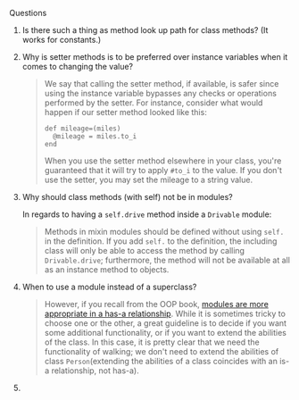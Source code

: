 Questions

1. Is there such a thing as method look up path for class methods? (It works for constants.)

2. Why is setter methods is to be preferred over instance variables when it comes to changing the value?

   > We say that calling the setter method, if available, is safer since  using the instance variable bypasses any checks or operations performed  by the setter. For instance, consider what would happen if our setter  method looked like this:
   >
   > ```
   > def mileage=(miles)
   >   @mileage = miles.to_i
   > end
   > ```
   >
   > When you use the setter method elsewhere in your class, you're guaranteed that it will try to apply `#to_i` to the value. If you don't use the setter, you may set the mileage to a string value.

3. Why should class methods (with self) not be in modules?

   In regards to having a `self.drive` method inside a `Drivable` module:

   > Methods in mixin modules should be defined without using `self.` in the definition. If you add `self.` to the definition, the including class will only be able to access the method by calling `Drivable.drive`; furthermore, the method will not be available at all as an instance method to objects.

4. When to use a module instead of a superclass?

   > However, if you recall from the OOP book, [modules are more appropriate in a has-a relationship](https://launchschool.com/books/oo_ruby/read/inheritance#inheritancevsmodules). While it is sometimes tricky to choose one or the other, a great  guideline is to decide if you want some additional functionality, or if  you want to extend the abilities of the class. In this case, it is  pretty clear that we need the functionality of walking; we don't need to extend the abilities of class `Person`(extending the abilities of a class coincides with an is-a relationship, not has-a).

5. 